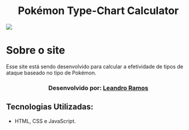 <h1 align="center">Pokémon Type-Chart Calculator</h1>

<img src='D:/LP-Ramos/Projetos/PkmChart/assets/img/projeto.png'/>
  
# Sobre o site
Esse site está sendo desenvolvido para calcular  a efetividade de tipos de ataque baseado no tipo de Pokémon.

<h3 align="center">Desenvolvido por:
    <a href="https://www.linkedin.com/in/lp-ramos/" target="_blank">Leandro Ramos</a>
</h3>

## Tecnologias Utilizadas:
- HTML, CSS e JavaScript.